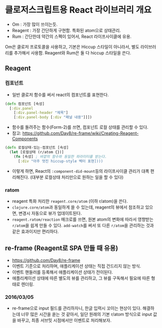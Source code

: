 # 클로저스크립트용 React 라이브러리 개요

* Om : 가장 많이 쓰이는듯.
* Reagent : 가장 간단하게 구현함. 특화된 atom으로 상태관리.
* Rum : 간단한데 약간의 스펙이 있어서, React 라이프사이클에 유용.

Om은 클로저 프로토콜을 사용하고, 기본은 Hiccup 스타일이 아니라서, 별도 라이브러리를 추가해서 사용함. Reagent와 Rum은 둘 다 hiccup 스타일을 쓴다.


## Reagent

### 컴포넌트

* 일반 클로저 함수를 써서 react의 컴포넌트를 표현한다.

```clojure
(defn 컴포넌트 [속성]
  [:div.panel
    [:div.panel-header "제목"]
    [:div.panel-body [:div "패널 내용"]]])
```

* 함수를 돌려주는 함수(Form-2)를 쓰면, 컴포넌트 로컬 상태를 관리할 수 있다.
* 참고: https://github.com/Day8/re-frame/wiki/Creating-Reagent-Components

```clojure
(defn 로컬상태-있는-컴포넌트 [속성]
  (let [로컬상태 (r/atom {})]
    (fn [속성] ; 바깥의 함수와 동일한 파라미터를 받는다.
      [:div "아주 멋진 hiccup-style 벡터 표현])))
```

* 이렇게 하면, React의 ```:component-did-mount```등의 라이프사이클 관리가 대폭 편리해진다. (대부분 로컬상태 처리만으로 원하는 일을 할 수 있다)

### ratom
* reagent 특화 처리한 ```reagent.core/atom``` (이하 r/atom)을 쓴다.
* ```clojure.core/atom```과 동일하게 쓸 수 있는데, reagent의 뷰에서 참조하고 있으면, 변경시 자동으로 뷰가 업데이트된다.
* ```reagent.ratom/reaction``` 매크로를 쓰면, 원본 atom의 변화에 따라서 영향받는 ```r/atom```을 쉽게 만들 수 있다. ```add-watch```를 써서 또 다른 ```r/atom```을 관리하는 것과 같은 효과이지만 편리하다.


## re-frame (Reagent로 SPA 만들 때 유용)

* https://github.com/Day8/re-frame
* 이벤트 기준으로 처리하며, 애플리케이션 상태는 직접 건드리지 않는 방식.
* 이벤트 핸들러를 등록해서 애플리케이션 상태가 전이된다.
* 애플리케이션 상태에 따른 별도의 뷰를 관리하고, 그 뷰를 구독해서 필요에 따른 형태로 렌더링.


### 2016/03/05

* re-frame으로 input 필드를 관리하자니, 한글 입력시 꼬이는 현상이 있다. 해결하는데 너무 많은 시간을 쏟는 것 같아서, 일단 원래의 기본 r/atom 방식으로 input 값을 바꾸고, 최종 서브밋 시점에서만 이벤트로 처리해보자.
